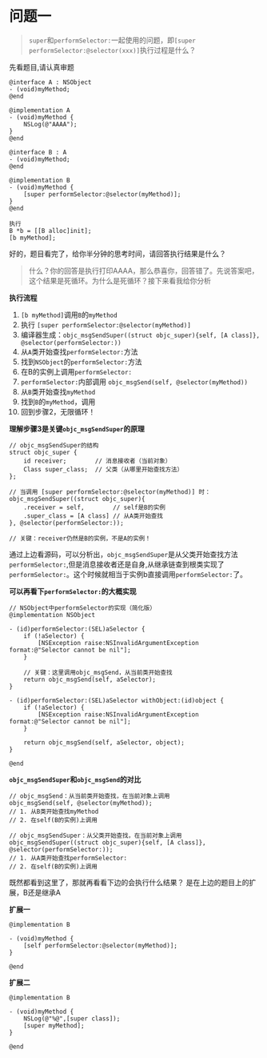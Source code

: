 # 问题一 
> `super`和`performSelector:`一起使用的问题，即`[super performSelector:@selector(xxx)]`执行过程是什么？

先看题目,请认真审题

```
@interface A : NSObject
- (void)myMethod;
@end

@implementation A
- (void)myMethod {
    NSLog(@"AAAA");
}
@end

@interface B : A
- (void)myMethod;
@end

@implementation B
- (void)myMethod {
    [super performSelector:@selector(myMethod)];
}
@end

执行
B *b = [[B alloc]init];
[b myMethod];
```
好的，题目看完了，给你半分钟的思考时间，请回答执行结果是什么？

> 什么？你的回答是执行打印AAAA，那么恭喜你，回答错了。先说答案吧，这个结果是死循环。为什么是死循环？接下来看我给你分析

**执行流程**

1. `[b myMethod]`调用`B`的`myMethod`
2. 执行 `[super performSelector:@selector(myMethod)]`
3. 编译器生成：`objc_msgSendSuper((struct objc_super){self, [A class]}, @selector(performSelector:))`
4. 从`A`类开始查找`performSelector:`方法
5. 找到`NSObject`的`performSelector:`方法
6. 在B的实例上调用`performSelector:`
7. `performSelector:`内部调用 `objc_msgSend(self, @selector(myMethod))`
8. 从`B`类开始查找`myMethod`
9. 找到`B`的`myMethod`，调用
10. 回到步骤2，无限循环！

**理解步骤3是关键`objc_msgSendSuper`的原理**

```
// objc_msgSendSuper的结构
struct objc_super {
    id receiver;        // 消息接收者（当前对象）
    Class super_class;  // 父类（从哪里开始查找方法）
};

// 当调用 [super performSelector:@selector(myMethod)] 时：
objc_msgSendSuper((struct objc_super){
    .receiver = self,        // self是B的实例
    .super_class = [A class] // 从A类开始查找
}, @selector(performSelector:));

// 关键：receiver仍然是B的实例，不是A的实例！
```
通过上边看源码，可以分析出，`objc_msgSendSuper`是从父类开始查找方法`performSelector:`,但是消息接收者还是自身,从继承链查到根类实现了`performSelector:`。这个时候就相当于实例b直接调用`performSelector:`了。

**可以再看下`performSelector:`的大概实现**

```
// NSObject中performSelector的实现（简化版）
@implementation NSObject

- (id)performSelector:(SEL)aSelector {
    if (!aSelector) {
        [NSException raise:NSInvalidArgumentException format:@"Selector cannot be nil"];
    }
    
    // 关键：这里调用objc_msgSend，从当前类开始查找
    return objc_msgSend(self, aSelector);
}

- (id)performSelector:(SEL)aSelector withObject:(id)object {
    if (!aSelector) {
        [NSException raise:NSInvalidArgumentException format:@"Selector cannot be nil"];
    }
    
    return objc_msgSend(self, aSelector, object);
}

@end
```

**`objc_msgSendSuper`和`objc_msgSend`的对比**

```
// objc_msgSend：从当前类开始查找，在当前对象上调用
objc_msgSend(self, @selector(myMethod));
// 1. 从B类开始查找myMethod
// 2. 在self(B的实例)上调用

// objc_msgSendSuper：从父类开始查找，在当前对象上调用
objc_msgSendSuper((struct objc_super){self, [A class]}, @selector(performSelector:));
// 1. 从A类开始查找performSelector:
// 2. 在self(B的实例)上调用
```
既然都看到这里了，那就再看看下边的会执行什么结果？
是在上边的题目上的扩展，B还是继承A

**扩展一**
```
@implementation B

- (void)myMethod {
    [self performSelector:@selector(myMethod)];
}

@end
```

**扩展二**

```
@implementation B

- (void)myMethod {
    NSLog(@"%@",[super class]);
    [super myMethod];
}

@end
```

